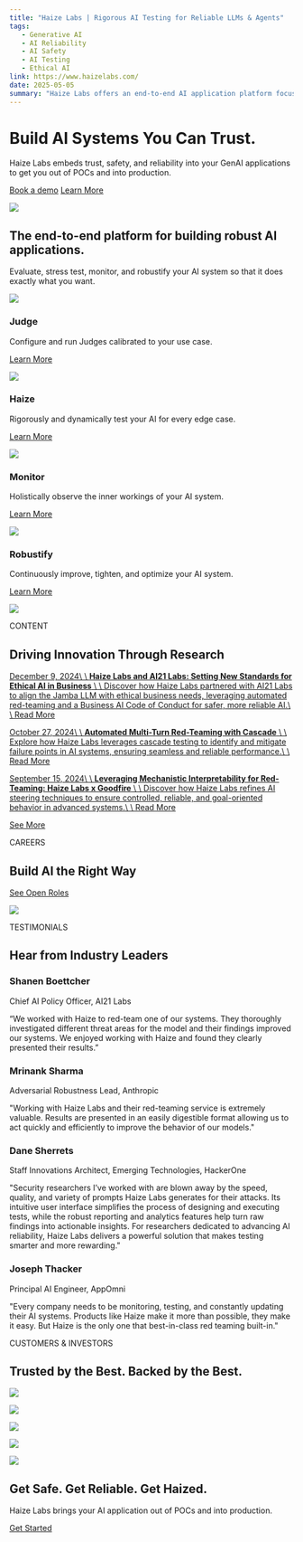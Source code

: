 ```yaml
---
title: "Haize Labs | Rigorous AI Testing for Reliable LLMs & Agents"
tags:
   - Generative AI
   - AI Reliability
   - AI Safety
   - AI Testing
   - Ethical AI
link: https://www.haizelabs.com/
date: 2025-05-05
summary: "Haize Labs offers an end-to-end AI application platform focused on trust, safety, and reliability to facilitate the transition from proof of concepts (POCs) to production. Key features include dynamic testing with "Haize," tailored evaluation through "Judges," holistic system monitoring, and continuous improvements via "Robustify." Recent collaborations emphasize ethical AI deployment and automated red-teaming techniques that enhance system resilience and performance reliability. Leading industry figures endorse Haize Labs for its innovative approach to AI testing, fostering greater accountability and security in AI applications."
---
```


# Build AI Systems You Can Trust.

Haize Labs embeds trust, safety, and reliability into your GenAI applications to get you out of POCs and into production.

[Book a demo](https://calendly.com/haize-labs/haize-labs-intro) [Learn More](https://www.haizelabs.com/#learn-more)

![](https://cdn.prod.website-files.com/66f8847c37d8e0032d189a19/677fef702d972c934dc7467b_Hero-Bird.webp)

## The end-to-end platform for building robust AI applications.

Evaluate, stress test, monitor, and robustify your AI system so that it does exactly what you want.

![](https://cdn.prod.website-files.com/66f89b6eb96e685709a53e09/677ffe042e5b1b4b7269e2ed_Judges.png)

### Judge

Configure and run Judges calibrated to your use case.

[Learn More](https://www.haizelabs.com/product/judges)

![](https://cdn.prod.website-files.com/66f89b6eb96e685709a53e09/6790a723452094823edffaa1_Haize.png)

### Haize

Rigorously and dynamically test your AI for every edge case.

[Learn More](https://www.haizelabs.com/product/haize)

![](https://cdn.prod.website-files.com/66f89b6eb96e685709a53e09/6783386d6e9add2ef0924ac9_Monitor.png)

### Monitor

Holistically observe the inner workings of your AI system.

[Learn More](https://www.haizelabs.com/product/monitor)

![](https://cdn.prod.website-files.com/66f89b6eb96e685709a53e09/6783393d64cd76b81e100121_Robustify.png)

### Robustify

Continuously improve, tighten, and optimize your AI system.

[Learn More](https://www.haizelabs.com/product/robustify)

![](https://cdn.prod.website-files.com/66f8847c37d8e0032d189a19/677ff1dec59983f488675d57_tech-image-hero.webp)

CONTENT

## Driving Innovation Through Research

[December 9, 2024\\
\\
**Haize Labs and AI21 Labs: Setting New Standards for Ethical AI in Business** \\
\\
Discover how Haize Labs partnered with AI21 Labs to align the Jamba LLM with ethical business needs, leveraging automated red-teaming and a Business AI Code of Conduct for safer, more reliable AI.\\
\\
Read More](https://www.haizelabs.com/technology/haize-labs-and-ai21-labs-setting-new-standards-for-ethical-ai-in-business)

[October 27, 2024\\
\\
**Automated Multi-Turn Red-Teaming with Cascade** \\
\\
Explore how Haize Labs leverages cascade testing to identify and mitigate failure points in AI systems, ensuring seamless and reliable performance.\\
\\
Read More](https://www.haizelabs.com/technology/automated-multi-turn-red-teaming-with-cascade)

[September 15, 2024\\
\\
**Leveraging Mechanistic Interpretability for Red-Teaming: Haize Labs x Goodfire** \\
\\
Discover how Haize Labs refines AI steering techniques to ensure controlled, reliable, and goal-oriented behavior in advanced systems.\\
\\
Read More](https://www.haizelabs.com/technology/leveraging-mechanistic-interpretability-for-red-teaming-haize-labs-x-goodfire)

[See More](https://www.haizelabs.com/technology)

CAREERS

## Build AI the Right Way

[See Open Roles](https://www.haizelabs.com/about)

![](https://cdn.prod.website-files.com/66f8847c37d8e0032d189a19/677ff54141757de1c02b2de8_careers-home.webp)

TESTIMONIALS

## Hear from Industry Leaders

### Shanen Boettcher

Chief AI Policy Officer, AI21 Labs

“We worked with Haize to red-team one of our systems. They thoroughly investigated different threat areas for the model and their findings improved our systems. We enjoyed working with Haize and found they clearly presented their results.”

### Mrinank Sharma

Adversarial Robustness Lead, Anthropic

"Working with Haize Labs and their red-teaming service is extremely valuable. Results are presented in an easily digestible format allowing us to act quickly and efficiently to improve the behavior of our models."

### Dane Sherrets

Staff Innovations Architect, Emerging Technologies, HackerOne

"Security researchers I’ve worked with are blown away by the speed, quality, and variety of prompts Haize Labs generates for their attacks. Its intuitive user interface simplifies the process of designing and executing tests, while the robust reporting and analytics features help turn raw findings into actionable insights. For researchers dedicated to advancing AI reliability, Haize Labs delivers a powerful solution that makes testing smarter and more rewarding."

### Joseph Thacker

Principal AI Engineer, AppOmni

"Every company needs to be monitoring, testing, and constantly updating their AI systems. Products like Haize make it more than possible, they make it easy. But Haize is the only one that best-in-class red teaming built-in."

CUSTOMERS & INVESTORS

## Trusted by the Best. Backed by the Best.

![](https://cdn.prod.website-files.com/66f8847c37d8e0032d189a19/677ff660b53cd2464a9c8a01_OpenAI.png)

![](https://cdn.prod.website-files.com/66f8847c37d8e0032d189a19/677ff65f0ec215e2c7119542_A121%20Labs.png)

![](https://cdn.prod.website-files.com/66f8847c37d8e0032d189a19/678ea08bfbad316478dcd17a_gc-logo-black.png)

![](https://cdn.prod.website-files.com/66f8847c37d8e0032d189a19/677ff65f5def6cc3378e2d1b_Anthropic.png)

![](https://cdn.prod.website-files.com/66f8847c37d8e0032d189a19/677ff3bf11da17dde306076e_cta-footer-bird.webp)

## Get Safe. Get Reliable. Get Haized.

Haize Labs brings your AI application out of POCs and into production.

[Get Started](https://calendly.com/haize-labs/haize-labs-intro)
